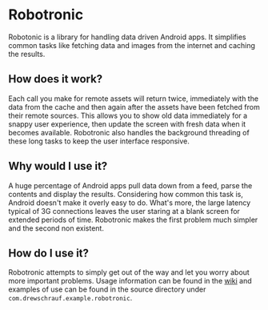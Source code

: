 # Robotronic #

Robotonic is a library for handling data driven Android apps. It simplifies common tasks like fetching data and images from the internet and caching the results.

## How does it work? ##

Each call you make for remote assets will return twice, immediately with the data from the cache and then again after the assets have been fetched from their remote sources. This allows you to show old data immediately for a snappy user experience, then update the screen with fresh data when it becomes available. Robotronic also handles the background threading of these long tasks to keep the user interface responsive.

## Why would I use it? ##

A huge percentage of Android apps pull data down from a feed, parse the contents and display the results. Considering how common this task is, Android doesn't make it overly easy to do. What's more, the large latency typical of 3G connections leaves the user staring at a blank screen for extended periods of time. Robotronic makes the first problem much simpler and the second non existent.

## How do I use it? ##

Robotronic attempts to simply get out of the way and let you worry about more important problems. Usage information can be found in the [wiki](https://github.com/drewschrauf/robotronic/wiki) and examples of use can be found in the source directory under `com.drewschrauf.example.robotronic`.